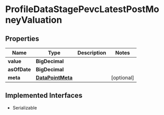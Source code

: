 

# ProfileDataStagePevcLatestPostMoneyValuation


## Properties

Name | Type | Description | Notes
------------ | ------------- | ------------- | -------------
**value** | **BigDecimal** |  | 
**asOfDate** | **BigDecimal** |  | 
**meta** | [**DataPointMeta**](DataPointMeta.md) |  |  [optional]


## Implemented Interfaces

* Serializable


